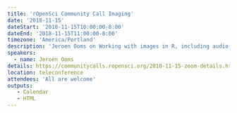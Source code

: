 ```yaml
---
title: 'rOpenSci Community Call Imaging'
date: '2018-11-15'
dateStart: '2018-11-15T10:00:00-8:00'
dateEnd: '2018-11-15T11:00:00-8:00'
timezone: 'America/Portland'
description: 'Jeroen Ooms on Working with images in R, including audio and video'
speakers:
  - name: Jeroen Ooms
details: https://communitycalls.ropensci.org/2018-11-15-zoom-details.html
location: teleconference
attendees: 'All are welcome'
outputs: 
   - Calendar
   - HTML
---
```

